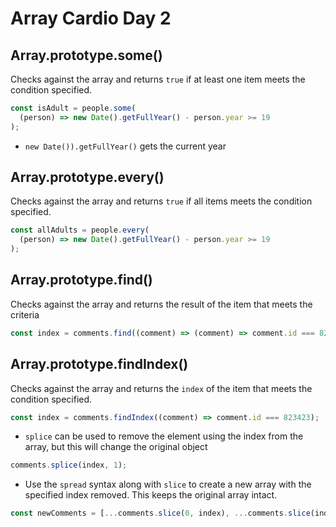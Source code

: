 # Array Cardio Day 2

## Array.prototype.some()

Checks against the array and returns `true` if at least one item meets the condition specified.

```javascript
const isAdult = people.some(
  (person) => new Date().getFullYear() - person.year >= 19
);
```

- `new Date()).getFullYear()` gets the current year

## Array.prototype.every()

Checks against the array and returns `true` if all items meets the condition specified.

```javascript
const allAdults = people.every(
  (person) => new Date().getFullYear() - person.year >= 19
);
```

## Array.prototype.find()

Checks against the array and returns the result of the item that meets the criteria

```javascript
const index = comments.find((comment) => (comment) => comment.id === 823423);
```

## Array.prototype.findIndex()

Checks against the array and returns the `index` of the item that meets the condition specified.

```javascript
const index = comments.findIndex((comment) => comment.id === 823423);
```

- `splice` can be used to remove the element using the index from the array, but this will change the original object

```javascript
comments.splice(index, 1);
```

- Use the `spread` syntax along with `slice` to create a new array with the specified index removed. This keeps the original array intact.

```javascript
const newComments = [...comments.slice(0, index), ...comments.slice(index + 1)];
```
